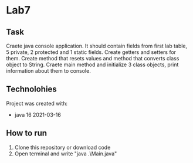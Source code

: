 # Lab7

## Task

Craete java console application. It should contain fields from first lab table, 5 private, 2 protected and 1 static fields. 
Create getters and setters for them. 
Create method that resets values and method that converts class object to String.
Craete main method and initialize 3 class objects, print information about them to console.

## Technolohies
Project was created with:
* java 16 2021-03-16

## How to run

1. Clone this repository or download code
2. Open terminal and write "java .\Main.java"
